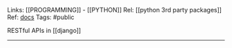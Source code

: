 Links: [[PROGRAMMING]] - [[PYTHON]]
Rel: [[python 3rd party packages]]
Ref: [docs](https://www.django-rest-framework.org/tutorial/quickstart/)
Tags: #public 

RESTful APIs in [[django]]

--- 
